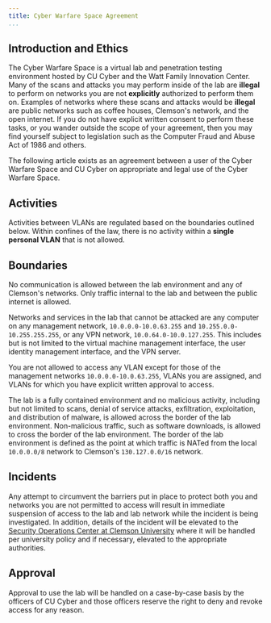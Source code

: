 ```yaml
---
title: Cyber Warfare Space Agreement
...
```



## Introduction and Ethics

The Cyber Warfare Space is a virtual lab and penetration testing environment hosted by CU Cyber and the Watt Family Innovation Center.
Many of the scans and attacks you may perform inside of the lab are **illegal** to perform on networks you are not **explicitly** authorized to perform them on.
Examples of networks where these scans and attacks would be **illegal** are public networks such as coffee houses, Clemson's network, and the open internet.
If you do not have explicit written consent to perform these tasks, or you wander outside the scope of your agreement, then you may find yourself subject to legislation such as the Computer Fraud and Abuse Act of 1986 and others.

The following article exists as an agreement between a user of the Cyber Warfare Space and CU Cyber on appropriate and legal use of the Cyber Warfare Space.


## Activities

Activities between VLANs are regulated based on the boundaries outlined below.
Within confines of the law, there is no activity within a **single personal VLAN** that is not allowed.


## Boundaries

No communication is allowed between the lab environment and any of Clemson's networks.
Only traffic internal to the lab and between the public internet is allowed.

Networks and services in the lab that cannot be attacked are any computer on any management network, `10.0.0.0-10.0.63.255` and `10.255.0.0-10.255.255.255`, or any VPN network, `10.0.64.0-10.0.127.255`.
This includes but is not limited to the virtual machine management interface, the user identity management interface, and the VPN server.

You are not allowed to access any VLAN except for those of the management networks `10.0.0.0-10.0.63.255`, VLANs you are assigned, and VLANs for which you have explicit written approval to access.

The lab is a fully contained environment and no malicious activity, including but not limited to scans, denial of service attacks, exfiltration, exploitation, and distribution of malware, is allowed across the border of the lab environment.
Non-malicious traffic, such as software downloads, is allowed to cross the border of the lab environment.
The border of the lab environment is defined as the point at which traffic is NATed from the local `10.0.0.0/8` network to Clemson's `130.127.0.0/16` network.


## Incidents

Any attempt to circumvent the barriers put in place to protect both you and networks you are not permitted to access will result in immediate suspension of access to the lab and lab network while the incident is being investigated. 
In addition, details of the incident will be elevated to the [Security Operations Center at Clemson University](https://ccit.clemson.edu/about/departments/information-security-privacy/security-operations-center/) where it will be handled per university policy and if necessary, elevated to the appropriate authorities.


## Approval

Approval to use the lab will be handled on a case-by-case basis by the officers of CU Cyber and those officers reserve the right to deny and revoke access for any reason.

